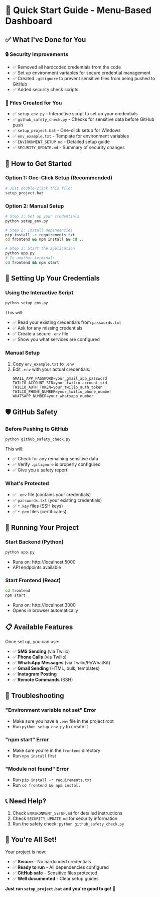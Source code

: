 # 🚀 Quick Start Guide - Menu-Based Dashboard

## ✅ What I've Done for You

### 🔒 Security Improvements
- ✅ Removed all hardcoded credentials from the code
- ✅ Set up environment variables for secure credential management
- ✅ Created `.gitignore` to prevent sensitive files from being pushed to GitHub
- ✅ Added security check scripts

### 📁 Files Created for You
- ✅ `setup_env.py` - Interactive script to set up your credentials
- ✅ `github_safety_check.py` - Checks for sensitive data before GitHub push
- ✅ `setup_project.bat` - One-click setup for Windows
- ✅ `env_example.txt` - Template for environment variables
- ✅ `ENVIRONMENT_SETUP.md` - Detailed setup guide
- ✅ `SECURITY_UPDATE.md` - Summary of security changes

## 🎯 How to Get Started

### Option 1: One-Click Setup (Recommended)
```bash
# Just double-click this file:
setup_project.bat
```

### Option 2: Manual Setup
```bash
# Step 1: Set up your credentials
python setup_env.py

# Step 2: Install dependencies
pip install -r requirements.txt
cd frontend && npm install && cd ..

# Step 3: Start the application
python app.py
# In another terminal:
cd frontend && npm start
```

## 🔐 Setting Up Your Credentials

### Using the Interactive Script
```bash
python setup_env.py
```
This will:
- ✅ Read your existing credentials from `passwords.txt`
- ✅ Ask for any missing credentials
- ✅ Create a secure `.env` file
- ✅ Show you what services are configured

### Manual Setup
1. Copy `env_example.txt` to `.env`
2. Edit `.env` with your actual credentials:
   ```env
   GMAIL_APP_PASSWORD=your_gmail_app_password
   TWILIO_ACCOUNT_SID=your_twilio_account_sid
   TWILIO_AUTH_TOKEN=your_twilio_auth_token
   TWILIO_PHONE_NUMBER=your_twilio_phone_number
   WHATSAPP_NUMBER=your_whatsapp_number
   ```

## 🛡️ GitHub Safety

### Before Pushing to GitHub
```bash
python github_safety_check.py
```
This will:
- ✅ Check for any remaining sensitive data
- ✅ Verify `.gitignore` is properly configured
- ✅ Give you a safety report

### What's Protected
- ✅ `.env` file (contains your credentials)
- ✅ `passwords.txt` (your existing credentials)
- ✅ `*.key` files (SSH keys)
- ✅ `*.pem` files (certificates)

## 🚀 Running Your Project

### Start Backend (Python)
```bash
python app.py
```
- Runs on: http://localhost:5000
- API endpoints available

### Start Frontend (React)
```bash
cd frontend
npm start
```
- Runs on: http://localhost:3000
- Opens in browser automatically

## 📋 Available Features

Once set up, you can use:
- ✅ **SMS Sending** (via Twilio)
- ✅ **Phone Calls** (via Twilio)
- ✅ **WhatsApp Messages** (via Twilio/PyWhatKit)
- ✅ **Gmail Sending** (HTML, bulk, templates)
- ✅ **Instagram Posting**
- ✅ **Remote Commands** (SSH)

## 🔧 Troubleshooting

### "Environment variable not set" Error
- Make sure you have a `.env` file in the project root
- Run `python setup_env.py` to create it

### "npm start" Error
- Make sure you're in the `frontend` directory
- Run `npm install` first

### "Module not found" Error
- Run `pip install -r requirements.txt`
- Run `cd frontend && npm install`

## 📞 Need Help?

1. Check `ENVIRONMENT_SETUP.md` for detailed instructions
2. Check `SECURITY_UPDATE.md` for security information
3. Run the safety check: `python github_safety_check.py`

## 🎉 You're All Set!

Your project is now:
- ✅ **Secure** - No hardcoded credentials
- ✅ **Ready to run** - All dependencies configured
- ✅ **GitHub safe** - Sensitive files protected
- ✅ **Well documented** - Clear setup guides

**Just run `setup_project.bat` and you're good to go!** 🚀 